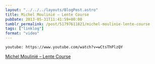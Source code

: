 ```yaml
---
layout: "../../../layouts/BlogPost.astro"
title: Michel Moulinié – Lente Course
pubDate: 2013-05-31T11:41:59+00:00
tumblr_permalink: /post/51797611821/michel-moulinie-lente-course
tags: ["linklog"]
format: "video"
---
```


`youtube: https://www.youtube.com/watch?v=wCtsThPlzQY`

[Michel Moulinié &#8211; Lente Course][1]

[1]: https://www.youtube.com/watch?v=wCtsThPlzQY
